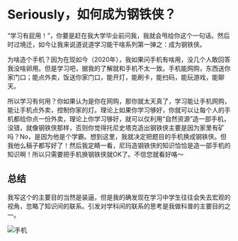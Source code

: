 # Seriously，如何成为钢铁侠？



“学习有屁用！”，你要是赶在我大学毕业前问我，我就会甩给你这个一句话。然后时过境迁，如今让我来说道说道学习能干啥系列第一弹之：成为钢铁侠。

为啥造个手机？因为在现如今（2020年），我如果问手机有啥用，没几个人敢回答我没啥卵用。但是学习吧，据我的了解就和手机不太一致。手机能网购，东西送你家门口；能点外卖，饭送你家门口，能开灯，能刷卡，能扫码，能玩游戏，能聊天。

所以学习有何用？你如果认为是你在网购，那你就太天真了，学习能让手机网购，能让手机点外卖，控制你家的灯。理论上如果你学习够好，你就可以让每个人的手机都给你点一份外卖，理论上你学习够好，就可以仅利用“自然资源”造一部手机，没错，就像钢铁侠那样，否则你觉得托尼史塔克造出钢铁侠主要是因为家里有矿吗？No，是因为他是个学霸。想到这里，我就决定把题目的手机换成钢铁侠。但我他么稿子都写好了！然后我定睛一看，尼玛造钢铁侠的知识恰恰是造一部手机的知识啊！所以只需要把手机换钢铁侠就OK了。不信您就看好咯～





## 总结
我写这个的主要目的当然是装逼，但是我的确发现在学习中学生往往会失去宏观的视角，忽略了知识间的联系。引发对学科间的联系的思考是我做科普的主要目的之一。


![手机](学习有何用.assets/手机.png)